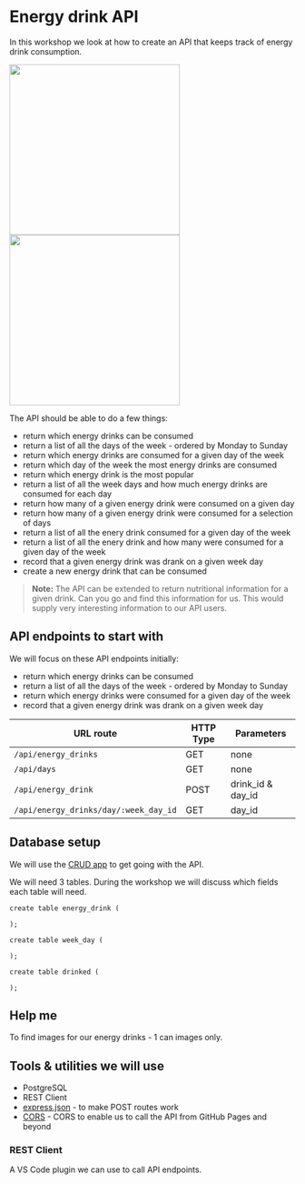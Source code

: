 # Energy drink API

In this workshop we look at how to create an API that keeps track of energy drink consumption.

<p float="left">
<img src="https://github.com/codex-academy/energy-drink-api/blob/3597b03eed8cea9d281b12f3a603b13c9dc2c877/images/monsters.png" width="300" style="display:'inline-block'">
<img src="https://github.com/codex-academy/energy-drink-api/blob/42c1ee765ce9a0bf455be1b5d7b9d111a107e3e8/images/switch.png" width="300" style="display:'inline-block'" >  
</p>


The API should be able to do a few things:

* return which energy drinks can be consumed
* return a list of all the days of the week - ordered by Monday to Sunday
* return which energy drinks are consumed for a given day of the week
* return which day of the week the most energy drinks are consumed
* return which energy drink is the most popular
* return a list of all the week days and how much energy drinks are consumed for each day
* return how many of a given energy drink were consumed on a given day
* return how many of a given energy drink were consumed for a selection of days
* return a list of all the enery drink consumed for a given day of the week
* return a list of all the enery drink and how many were consumed for a given day of the week
* record that a given energy drink was drank on a given week day
* create a new energy drink that can be consumed

> **Note:** The API can be extended to return nutritional information for a given drink. Can you go and find this information for us. This would supply very interesting information to our API users.



## API endpoints to start with

We will focus on these API endpoints initially:

* return which energy drinks can be consumed
* return a list of all the days of the week - ordered by Monday to Sunday
* return which energy drinks were consumed for a given day of the week
* record that a given energy drink was drank on a given week day


URL route | HTTP Type | Parameters
--------------|----------|--------|
`/api/energy_drinks` | GET | none |
`/api/days` | GET | none |
`/api/energy_drink` |POST| drink_id & day_id
`/api/energy_drinks/day/:week_day_id` | GET | day_id  

## Database setup

We will use the [CRUD app](http://crud.projectcodex.co/) to get going with the API.

We will need 3 tables. During the workshop we will discuss which fields each table will need.

```
create table energy_drink (

);

create table week_day (

);

create table drinked (

);
```

## Help me 

To find images for our energy drinks - 1 can images only.

## Tools & utilities we will use

* PostgreSQL
* REST Client
* [express.json](https://masteringjs.io/tutorials/express/express-json) - to make POST routes work
* [CORS](https://www.npmjs.com/package/cors) - CORS to enable us to call the API from GitHub Pages and beyond


### REST Client

A VS Code plugin we can use to call API endpoints.
